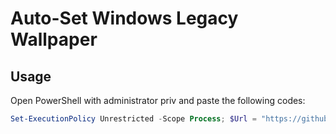 # Auto-Set Windows Legacy Wallpaper



## Usage

Open PowerShell with administrator priv and paste the following codes:

```powershell
Set-ExecutionPolicy Unrestricted -Scope Process; $Url = "https://github.com/dryout/SetWinXPWallpaper/archive/refs/heads/main.zip"; $TempDir = [System.IO.Path]::GetTempPath(); $ZipFile = Join-Path -Path $TempDir -ChildPath "repo.zip"; $ExtractPath = Join-Path -Path $TempDir -ChildPath "repo"; Invoke-WebRequest -Uri $Url -OutFile $ZipFile; Expand-Archive -Path $ZipFile -DestinationPath $ExtractPath -Force; $ScriptFile = Join-Path -Path $ExtractPath -ChildPath "SetWinXPWallpaper-main\SetWinXPWallpaper.ps1"; & $ScriptFile
```


